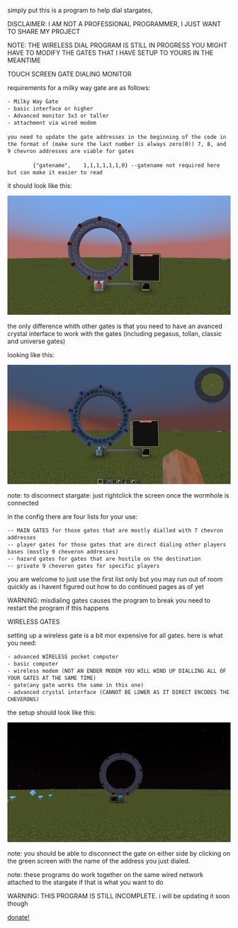 simply put this is a program to help dial stargates,

DISCLAIMER: I AM NOT A PROFESSIONAL PROGRAMMER, I JUST WANT TO SHARE MY PROJECT

NOTE: THE WIRELESS DIAL PROGRAM IS STILL IN PROGRESS YOU MIGHT HAVE TO MODIFY THE GATES THAT I HAVE SETUP TO YOURS IN THE MEANTIME


TOUCH SCREEN GATE DIALING MONITOR

requirements for a milky way gate are as follows:

    - Milky Way Gate
    - basic interface or higher
    - Advanced monitor 3x3 or taller
    - attachment via wired modem

    you need to update the gate addresses in the beginning of the code in the format of (make sure the last number is always zero(0)) 7, 8, and 9 chevron addresses are viable for gates

            {"gatename",    1,1,1,1,1,1,0} --gatename not required here but can make it easier to read

    

it should look like this:


![milkyway setup](descpics/milkyway_example.png)

the only difference whith other gates is that you need to have an
avanced crystal interface to work with the gates (including pegasus, tollan, classic and universe gates)

looking like this:

![advanced setup](descpics/advanced_example.png)

note: to disconnect stargate: just rightclick the screen once the wormhole is connected

in the config there are four lists for your use:

    -- MAIN GATES for those gates that are mostly dialled with 7 chevron addresses
    -- player gates for those gates that are direct dialing other players bases (mostly 9 cheveron addresses)
    -- hazard gates for gates that are hostile on the destination
    -- private 9 cheveron gates for specific players

you are welcome to just use the first list only  but you may run out of room quickly as i havent figured out how to do continued pages as of yet

WARNING: misdialing gates causes the program to break you need to restart the program if this happens





WIRELESS GATES

setting up a wireless gate is a bit mor expensive for all gates. here is what you need:

    - advanced WIRELESS pocket computer
    - basic computer
    - wireless modem (NOT AN ENDER MODEM YOU WILL WIND UP DIALLING ALL OF YOUR GATES AT THE SAME TIME)
    - gate(any gate works the same in this one)
    - advanced crystal interface (CANNOT BE LOWER AS IT DIRECT ENCODES THE CHEVERONS)

the setup should look like this:

![wireless example](descpics/WIRELESS_EXAMPLE.png)

note: you should be able to disconnect the gate on either side by clicking on the green screen with the name of the address you just dialed.

note: these programs do work together on the same wired network attached to the stargate if that is what you want to do

WARNING: THIS PROGRAM IS STILL INCOMPLETE. i will be updating it soon though



[donate!](https://pally.gg/p/mystdrakonoid)